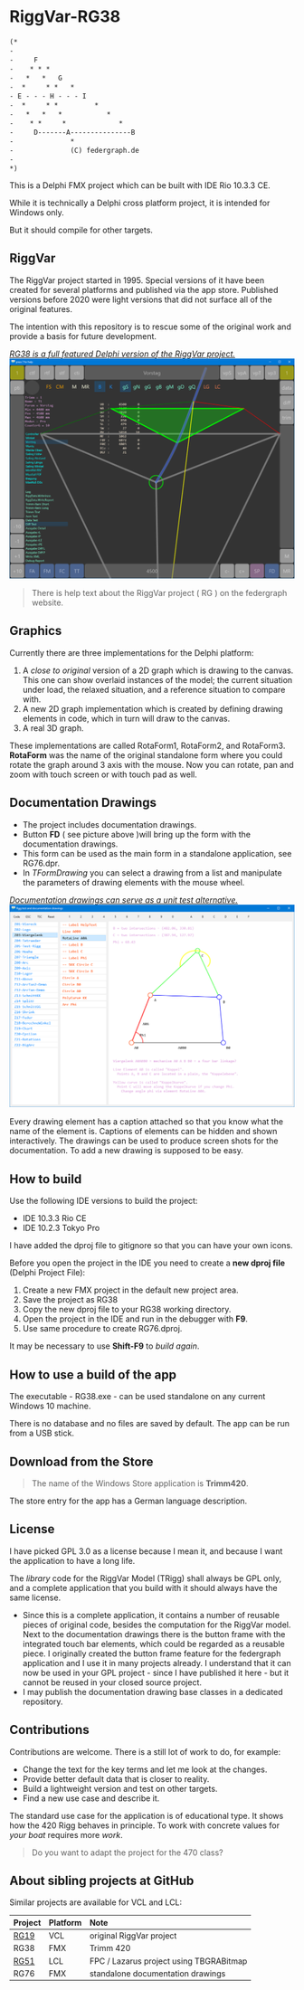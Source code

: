 ﻿# RiggVar-RG38

```
(*
-
-     F
-    * * *
-   *   *   G
-  *     * *   *
- E - - - H - - - I
-  *     * *         *
-   *   *   *           *
-    * *     *             *
-     D-------A---------------B
-              *
-              (C) federgraph.de
-
*)
```


This is a Delphi FMX project which can be built with IDE Rio 10.3.3 CE.

While it is technically a Delphi cross platform project, it is intended for Windows only.

But it should compile for other targets.

## RiggVar

The RiggVar project started in 1995.
Special versions of it have been created for several platforms and published via the app store.
Published versions before 2020 were light versions that did not surface all of the original features.

The intention with this repository is to rescue some of the original work
and provide a basis for future development.

<a href="doc/images/RiggVar-RG38-01.png">*RG38 is a full featured Delphi version of the RiggVar project.*<br>
![RG38 screenshot](doc/images/RiggVar-RG38-01.png)</a>

> There is help text about the RiggVar project ( RG ) on the federgraph website.

## Graphics

Currently there are three implementations for the Delphi platform:

1. A *close to original* version of a 2D graph which is drawing to the canvas.
This one can show overlaid instances of the model; the current situation under load,
the relaxed situation, and a reference situation to compare with.
2. A new 2D graph implementation which is created by defining drawing elements in code, which in turn will draw to the canvas.
3. A real 3D graph.

These implementations are called RotaForm1, RotaForm2, and RotaForm3.
**RotaForm** was the name of the original standalone form where you could rotate the graph around 3 axis with the mouse.
Now you can rotate, pan and zoom with touch screen or with touch pad as well.

## Documentation Drawings

- The project includes documentation drawings.
- Button **FD** ( see picture above )will bring up the form with the documentation drawings.
- This form can be used as the main form in a standalone application, see RG76.dpr.
- In *TFormDrawing* you can select a drawing from a list and manipulate the parameters of drawing elements with the mouse wheel.

<a href="doc/images/RiggVar-FD-01.png">*Documentation drawings can serve as a unit test alternative.*<br>
![FormDrawing screenshot](doc/images/RiggVar-FD-01.png)</a>

Every drawing element has a caption attached so that you know what the name of the element is.
Captions of elements can be hidden and shown interactively.
The drawings can be used to produce screen shots for the documentation.
To add a new drawing is supposed to be easy.

## How to build

Use the following IDE versions to build the project:
- IDE 10.3.3 Rio CE
- IDE 10.2.3 Tokyo Pro

I have added the dproj file to gitignore so that you can have your own icons.

Before you open the project in the IDE you need to create a **new dproj file** (Delphi Project File):

1. Create a new FMX project in the default new project area.
1. Save the project as RG38
1. Copy the new dproj file to your RG38 working directory.
1. Open the project in the IDE and run in the debugger with **F9**.
1. Use same procedure to create RG76.dproj.

It may be necessary to use **Shift-F9** to *build again*.

## How to use a build of the app

The executable - RG38.exe - can be used standalone on any current Windows 10 machine.

There is no database and no files are saved by default.
The app can be run from a USB stick.

## Download from the Store

> The name of the Windows Store application is **Trimm420**.

The store entry for the app has a German language description.

## License

I have picked GPL 3.0 as a license because I mean it,
and because I want the application to have a long life.

The *library* code for the RiggVar Model (TRigg) shall always be GPL only,
and a complete application that you build with it should always have the same license.

- Since this is a complete application, it contains a number of reusable pieces of original code, besides the computation for the RiggVar model.
Next to the documentation drawings there is the button frame with the integrated touch bar elements, which could be regarded as a reusable piece.
I originally created the button frame feature for the federgraph application and I use it in many projects already.
I understand that it can now be used in your GPL project - since I have published it here - 
but it cannot be reused in your closed source project.
- I may publish the documentation drawing base classes in a dedicated repository.

## Contributions

Contributions are welcome. There is a still lot of work to do, for example:

- Change the text for the key terms and let me look at the changes.
- Provide better default data that is closer to reality.
- Build a lightweight version and test on other targets.
- Find a new use case and describe it.

The standard use case for the application is of educational type.
It shows how the 420 Rigg behaves in principle.
To work with concrete values for *your boat* requires more *work*.

> Do you want to adapt the project for the 470 class?

## About sibling projects at GitHub

Similar projects are available for VCL and LCL:

| Project | Platform | Note |
| :-- | :- | :- |
| [RG19](https://github.com/federgraph/RiggVar-RG19) | VCL | original RiggVar project |
| RG38 | FMX | Trimm 420 |
| [RG51](https://github.com/federgraph/RiggVar-RG51) | LCL | FPC / Lazarus project using TBGRABitmap |
| RG76 | FMX | standalone documentation drawings |
